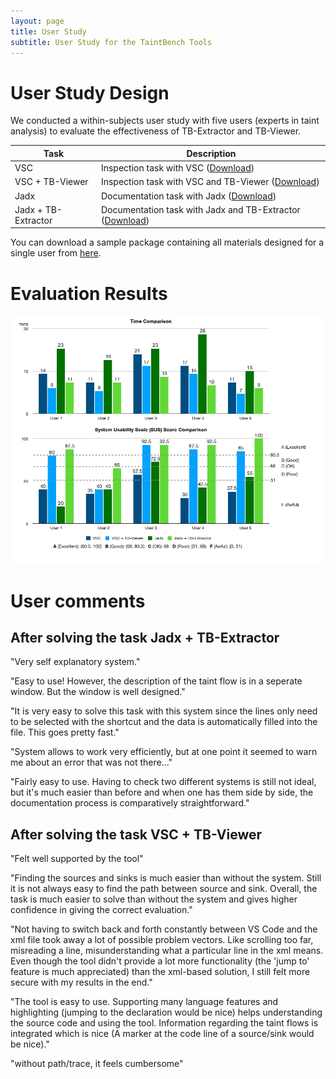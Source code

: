 ```yaml
---
layout: page
title: User Study
subtitle: User Study for the TaintBench Tools 
---
```

# User Study Design
We conducted a within-subjects user study with five users (experts in taint analysis) to evaluate the effectiveness of TB-Extractor and TB-Viewer.

| Task                | Description                                                                  |
|---------------------|------------------------------------------------------------------------------|
| VSC                 | Inspection task with VSC ([Download](img/data/Session1.pdf))                     |
| VSC + TB-Viewer     | Inspection task with VSC and TB-Viewer ([Download](img/data/Session2.pdf))       |
| Jadx                | Documentation task with Jadx ([Download](img/data/Session3.pdf))                 |
| Jadx + TB-Extractor | Documentation task with Jadx and TB-Extractor ([Download](img/data/Session4.pdf))|

You can download a sample package containing all materials designed for a single user from [here](https://github.com/TaintBench/TaintBench/releases/download/UserStudy/UserStudy.zip).

# Evaluation Results
![User Study Results](img/data/userStudyResults.PNG)

# User comments

## After solving the task **Jadx + TB-Extractor**

"Very self explanatory system."

"Easy to use! However, the description of the taint flow is in a seperate window. But the window is well designed."

"It is very easy to solve this task with this system since the lines only need to be selected with the shortcut and the data is automatically filled into the file. This goes pretty fast."

"System allows to work very efficiently, but at one point it seemed to warn me about an error that was not there..."

"Fairly easy to use. Having to check two different systems is still not ideal, but it's much easier than before and when one has them side by side, the documentation process is comparatively straightforward."

## After solving the task **VSC + TB-Viewer**

"Felt well supported by the tool"

"Finding the sources and sinks is much easier than without the system. Still it is not always easy to find the path between source and sink. Overall, the task is much easier to solve than without the system and gives higher confidence in giving the correct evaluation."

"Not having to switch back and forth constantly between VS Code and the xml file took away a lot of possible problem vectors. Like scrolling too far, misreading a line, misunderstanding what a particular line in the xml means. Even though the tool didn't provide a lot more functionality (the 'jump to' feature is much appreciated) than the xml-based solution, I still felt more secure with my results in the end."

"The tool is easy to use. Supporting many language features and highlighting (jumping to the declaration would be nice) helps understanding the source code and using the tool.
Information regarding the taint flows is integrated which is nice (A marker at the code line of a source/sink would be nice)."

"without path/trace, it feels cumbersome"